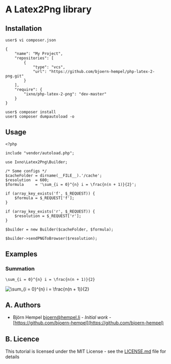 # A Latex2Png library

## Installation

```
user$ vi composer.json
```

```
{
    "name": "My Project",
    "repositories": [
        {
            "type": "vcs",
            "url": "https://github.com/bjoern-hempel/php-latex-2-png.git"
        }
    ],
    "require": {
        "ixno/php-latex-2-png": "dev-master"
    }
}
```

```
user$ composer install
user$ composer dumpautoload -o
```

## Usage

```
<?php

include "vendor/autoload.php";

use Ixno\Latex2Png\Builder;

/* Some configs */
$cacheFolder = dirname(__FILE__).'/cache';
$resolution  = 600;
$formula     = '\sum_{i = 0}^{n} i = \frac{n(n + 1)}{2}';

if (array_key_exists('f', $_REQUEST)) {
    $formula = $_REQUEST['f'];
}

if (array_key_exists('r', $_REQUEST)) {
    $resolution = $_REQUEST['r'];
}

$builder = new Builder($cacheFolder, $formula);

$builder->sendPNGToBrowser($resolution);
```

## Examples

### Summation

```
\sum_{i = 0}^{n} i = \frac{n(n + 1)}{2}
```

![\sum_{i = 0}^{n} i = \frac{n(n + 1)}{2}](https://latex.ixno.de/?r=150&f=\sum_{i%20=%200}^{n}%20i%20=%20\frac{n(n%20%2B%201)}{2})


## A. Authors

* Björn Hempel <bjoern@hempel.li> - _Initial work_ - [https://github.com/bjoern-hempel](https://github.com/bjoern-hempel)

## B. Licence

This tutorial is licensed under the MIT License - see the [LICENSE.md](/LICENSE.md) file for details
